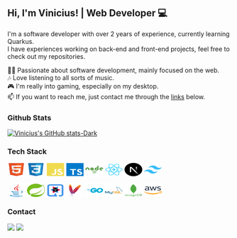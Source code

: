 ## Hi, I'm Vinicius! | Web Developer 💻

I'm a software developer with over 2 years of experience, currently learning Quarkus. <br />
I have experiences working on back-end and front-end projects, feel free to check out my repositories.

👩‍💻 Passionate about software development, mainly focused on the web. <br>
🎶 Love listening to all sorts of music. <br>
🎮 I'm really into gaming, especially on my desktop. <br>
📫 If you want to reach me, just contact me through the [links](#contact) below.

### Github Stats
[![Vinicius's GitHub stats-Dark](https://github-readme-stats.vercel.app/api?username=Vinicius-Madeira&show_icons=true&theme=dark#gh-dark-mode-only)](https://github.com/Vinicius-Madeira/github-readme-stats#gh-dark-mode-only)

<div style="display: inline_block">
  <h3>Tech Stack</h3>
  <img align="center" alt="HTML-Icon" height="30" width="40" src="https://raw.githubusercontent.com/devicons/devicon/master/icons/html5/html5-original.svg">
  <img align="center" alt="Css-Icon" height="30" width="40" src="https://raw.githubusercontent.com/devicons/devicon/master/icons/css3/css3-original.svg">
  <img align="center" alt="Javascript-Icon" height="30" width="40" src="https://raw.githubusercontent.com/devicons/devicon/master/icons/javascript/javascript-plain.svg">
  <img align="center" alt="Typescript-Icon" height="30" width="40" src="https://raw.githubusercontent.com/devicons/devicon/master/icons/typescript/typescript-plain.svg">
  <img align="center" alt="Node-Icon" height="30" width="40" src="https://raw.githubusercontent.com/devicons/devicon/ca28c779441053191ff11710fe24a9e6c23690d6/icons/nodejs/nodejs-plain-wordmark.svg">
  <img align="center" alt="React-Icon" height="30" width="40" src="https://raw.githubusercontent.com/devicons/devicon/master/icons/react/react-original.svg">
  <img align="center" alt="Next-Icon" height="30" width="40" src="https://github.com/devicons/devicon/blob/master/icons/nextjs/nextjs-original.svg" />
  <img align="center" alt="Tailwind-Icon" height="30" width="40" src="https://github.com/devicons/devicon/blob/master/icons/tailwindcss/tailwindcss-original.svg" />
  <br/> <br/>
  <img align="center" alt="Java-Icon" height="30" width="40" src="https://raw.githubusercontent.com/devicons/devicon/ca28c779441053191ff11710fe24a9e6c23690d6/icons/java/java-original.svg" /> 
  <img align="center" alt="Spring-Icon" height="30" width="40" src="https://raw.githubusercontent.com/devicons/devicon/ca28c779441053191ff11710fe24a9e6c23690d6/icons/spring/spring-original.svg" /> 
  <img align="center" alt="Quarkus-Icon" height="30" width="40" src="https://raw.githubusercontent.com/devicons/devicon/ca28c779441053191ff11710fe24a9e6c23690d6/icons/quarkus/quarkus-original.svg" /> 
  <img align="center" alt="Maven-Icon" height="30" width="40" src="https://raw.githubusercontent.com/devicons/devicon/ca28c779441053191ff11710fe24a9e6c23690d6/icons/maven/maven-original.svg" /> 
  <img align="center" alt="Go-Icon" height="30" width="40" src="https://raw.githubusercontent.com/devicons/devicon/ca28c779441053191ff11710fe24a9e6c23690d6/icons/go/go-original-wordmark.svg" /> 
  <img align="center" alt="MySQL-Icon" height="30" width="40" src="https://raw.githubusercontent.com/devicons/devicon/ca28c779441053191ff11710fe24a9e6c23690d6/icons/mysql/mysql-original-wordmark.svg" /> 
  <img align="center" alt="MongoDB-Icon" height="30" width="40" src="https://raw.githubusercontent.com/devicons/devicon/ca28c779441053191ff11710fe24a9e6c23690d6/icons/mongodb/mongodb-plain-wordmark.svg" /> 
  <img align="center" alt="AWS-Icon" height="30" width="40" src="https://raw.githubusercontent.com/devicons/devicon/ca28c779441053191ff11710fe24a9e6c23690d6/icons/amazonwebservices/amazonwebservices-original-wordmark.svg" /> 
  
</div>

<div>
  <h3>Contact</h3>
 <a href = "mailto:viniciussmadeira@gmail.com"><img src="https://img.shields.io/badge/-Gmail-%23333?style=for-the-badge&logo=gmail&logoColor=white" target="_blank"></a>
  <a href="https://www.linkedin.com/in/vinicius-madeira-6031511a0/" target="_blank"><img src="https://img.shields.io/badge/-LinkedIn-%230077B5?style=for-the-badge&logo=linkedin&logoColor=white" target="_blank"></a>   
</div>
